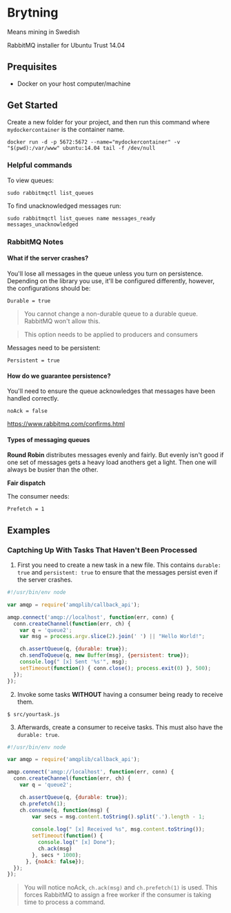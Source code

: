 # Brytning

Means mining in Swedish

RabbitMQ installer for Ubuntu Trust 14.04

## Prequisites

* Docker on your host computer/machine

## Get Started

Create a new folder for your project, and then run this command where `mydockercontainer` is the container name.

```
docker run -d -p 5672:5672 --name="mydockercontainer" -v "$(pwd):/var/www" ubuntu:14.04 tail -f /dev/null
```

### Helpful commands

To view queues:

```
sudo rabbitmqctl list_queues
```

To find unacknowledged messages run:

```
sudo rabbitmqctl list_queues name messages_ready messages_unacknowledged
```

### RabbitMQ Notes

#### What if the server crashes?

You'll lose all messages in the queue unless you turn on persistence. Depending on the library you use, it'll be configured differently, however, the configurations should be:

```
Durable = true
```

> You cannot change a non-durable queue to a durable queue. RabbitMQ won't allow this.

> This option needs to be applied to producers and consumers

Messages need to be persistent:

```
Persistent = true
```

#### How do we guarantee persistence?

You'll need to ensure the queue acknowledges that messages have been handled correctly.

```
noAck = false
```

https://www.rabbitmq.com/confirms.html 

#### Types of messaging queues

**Round Robin** distributes messages evenly and fairly. But evenly isn't good if one set of messages gets a heavy load anothers get a light. Then one will always be busier than the other.

**Fair dispatch**

The consumer needs:

```
Prefetch = 1
```

## Examples

### Captching Up With Tasks That Haven't Been Processed

1) First you need to create a new task in a new file. This contains `durable: true` and `persistent: true` to ensure that the messages persist even if the server crashes.

```js
#!/usr/bin/env node

var amqp = require('amqplib/callback_api');

amqp.connect('amqp://localhost', function(err, conn) {
  conn.createChannel(function(err, ch) {
    var q = 'queue2';
    var msg = process.argv.slice(2).join(' ') || "Hello World!";

    ch.assertQueue(q, {durable: true});
    ch.sendToQueue(q, new Buffer(msg), {persistent: true});
    console.log(" [x] Sent '%s'", msg);
    setTimeout(function() { conn.close(); process.exit(0) }, 500);
  });
});
```
2) Invoke some tasks **WITHOUT** having a consumer being ready to receive them.

```
$ src/yourtask.js
```

3) Afterwards, create a consumer to receive tasks. This must also have the `durable: true`.

```js
#!/usr/bin/env node

var amqp = require('amqplib/callback_api');

amqp.connect('amqp://localhost', function(err, conn) {
  conn.createChannel(function(err, ch) {
    var q = 'queue2';

    ch.assertQueue(q, {durable: true});
    ch.prefetch(1);
    ch.consume(q, function(msg) {
        var secs = msg.content.toString().split('.').length - 1;
        
        console.log(" [x] Received %s", msg.content.toString());
        setTimeout(function() {
          console.log(" [x] Done");
          ch.ack(msg)
        }, secs * 1000);
      }, {noAck: false});
  });
});
```

> You will notice noAck, `ch.ack(msg)` and `ch.prefetch(1)` is used. This forces RabbitMQ to assign a free worker if the consumer is taking time to process a command.